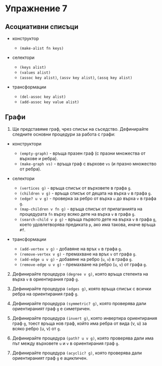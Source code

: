 Упражнение 7
============

Асоциативни списъци
-------------------

* конструктор
  * `(make-alist fn keys)`

* селектори
  * `(keys alist)`
  * `(values alist)`
  * `(assoc key alist)`, `(assv key alist)`, `(assq key alist)`

* трансформации
  * `(del-assoc key alist)`
  * `(add-assoc key value alist)`

Графи
-----

1. Ще представяме граф, чрез списък на съседство. Дефинирайте следните основни
процедури за работа с графи:

* конструктори
  * `(empty-graph)` - връща празен граф (с празни множества от върхове и ребра).
  * `(make-graph vs)` - връща граф с върхове `vs` (и празно множество от ребра).

* селектори
  * `(vertices g)` - връща списък от върховете в графа `g`.
  * `(children v g)` - връща списък от децата на върха `v` в графа `g`.
  * `(edge? u v g)` - проверка за ребро от върха `u` до върха `v` в графа `g`.
  * `(map-children v fn g)` - връща списък от прилаганията на процедурата `fn`
  върху всяко дете на върха `v` в графа `g`.
  * `(search-child v p g)` - връща първото дете на върха `v` в графа `g`, което
  удовлетворява предиката `p`, ако има такова, иначе връща `#f`.

* трансформации
  * `(add-vertex v g)` - добавяне на връх `v` в графа `g`.
  * `(remove-vertex v g)` - премахване на връх `v` от графа `g`.
  * `(add-edge u v g)` - добавяне на ребро (`u`, `v`) в графа `g`.
  * `(remove-edge u v g)` - премахване на ребро (`u`, `v`) от графа `g`.

2. Дефинирайте процедура `(degree v g)`, която връща степента на върха `v` в
ориентирания граф `g`.

3. Дефинирайте процедура `(edges g)`, която връща списък с всички ребра на
ориентирания граф `g`.

4. Дефинирайте процедура `(symmetric? g)`, която проверява дали ориентираният
граф `g` е симетричен.

5. Дефинирайте процедура `(invert g)`, която инвертира ориентирания граф `g`,
тоест връща нов граф, който има ребра от вида (v, u) за всяко ребро (u, v) от
`g`.

6. Дефинирайте процедура `(path? u v g)`, която проверява дали има път между
върховете `u` и `v` в ориентирания граф `g`.

7. Дефинирайте процедура `(acyclic? g)`, която проверява дали ориентираният граф
`g` е ацикличен.
